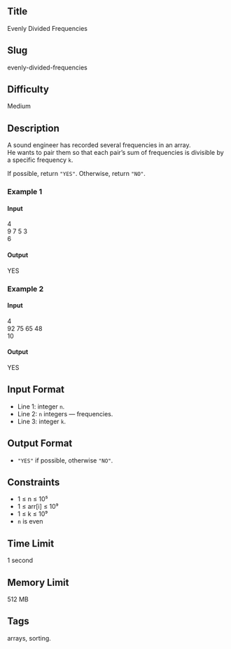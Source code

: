 ## Title

Evenly Divided Frequencies

## Slug

evenly-divided-frequencies

## Difficulty

Medium

## Description

A sound engineer has recorded several frequencies in an array.  
He wants to pair them so that each pair’s sum of frequencies is divisible by a specific frequency `k`.

If possible, return `"YES"`. Otherwise, return `"NO"`.

### Example 1

#### Input
4  
9 7 5 3  
6

#### Output
YES

### Example 2

#### Input
4  
92 75 65 48  
10

#### Output
YES

## Input Format

- Line 1: integer `n`.  
- Line 2: `n` integers — frequencies.  
- Line 3: integer `k`.

## Output Format

- `"YES"` if possible, otherwise `"NO"`.

## Constraints

- 1 ≤ n ≤ 10⁵  
- 1 ≤ arr[i] ≤ 10⁹  
- 1 ≤ k ≤ 10⁹  
- `n` is even  

## Time Limit

1 second  

## Memory Limit

512 MB  

## Tags

arrays, sorting.
